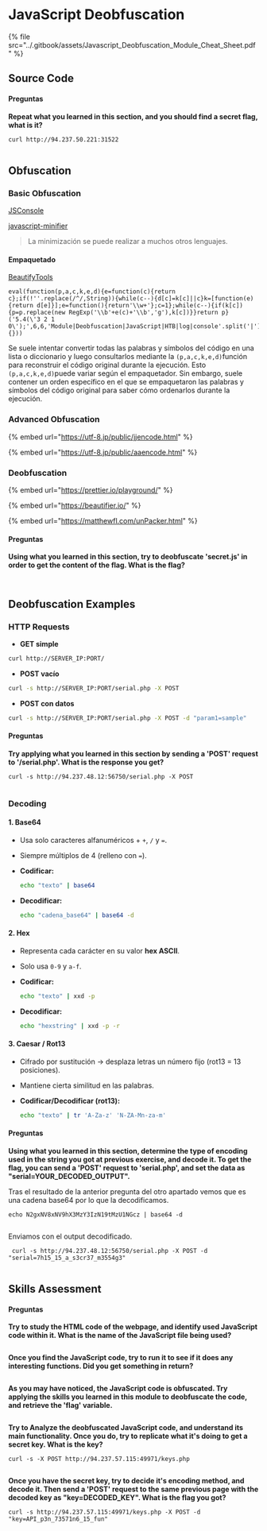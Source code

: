 # JavaScript Deobfuscation

{% file src="../.gitbook/assets/Javascript_Deobfuscation_Module_Cheat_Sheet.pdf" %}

## Source Code

#### Preguntas

**Repeat what you learned in this section, and you should find a secret flag, what is it?**

```
curl http://94.237.50.221:31522
```

<figure><img src="../.gitbook/assets/image.png" alt=""><figcaption></figcaption></figure>

## **Obfuscation**

### Basic Obfuscation

[JSConsole](https://jsconsole.com/)

[javascript-minifier](https://javascript-minifier.com/)

> La minimización se puede realizar a muchos otros lenguajes.

#### Empaquetado

[BeautifyTools](http://beautifytools.com/javascript-obfuscator.php)

```
eval(function(p,a,c,k,e,d){e=function(c){return c};if(!''.replace(/^/,String)){while(c--){d[c]=k[c]||c}k=[function(e){return d[e]}];e=function(){return'\\w+'};c=1};while(c--){if(k[c]){p=p.replace(new RegExp('\\b'+e(c)+'\\b','g'),k[c])}}return p}('5.4(\'3 2 1 0\');',6,6,'Module|Deobfuscation|JavaScript|HTB|log|console'.split('|'),0,{}))
```

Se suele intentar convertir todas las palabras y símbolos del código en una lista o diccionario y luego consultarlos mediante la `(p,a,c,k,e,d)`función para reconstruir el código original durante la ejecución. Esto `(p,a,c,k,e,d)`puede variar según el empaquetador. Sin embargo, suele contener un orden específico en el que se empaquetaron las palabras y símbolos del código original para saber cómo ordenarlos durante la ejecución.

### Advanced Obfuscation

{% embed url="https://utf-8.jp/public/jjencode.html" %}

{% embed url="https://utf-8.jp/public/aaencode.html" %}

### Deobfuscation

{% embed url="https://prettier.io/playground/" %}

{% embed url="https://beautifier.io/" %}

{% embed url="https://matthewfl.com/unPacker.html" %}

#### Preguntas

**Using what you learned in this section, try to deobfuscate 'secret.js' in order to get the content of the flag. What is the flag?**

<figure><img src="../.gitbook/assets/image (1687).png" alt=""><figcaption></figcaption></figure>

<figure><img src="../.gitbook/assets/image (1688).png" alt=""><figcaption></figcaption></figure>

## Deobfuscation Examples

### HTTP Requests

* **GET simple**

```bash
curl http://SERVER_IP:PORT/
```

* **POST vacío**

```bash
curl -s http://SERVER_IP:PORT/serial.php -X POST
```

* **POST con datos**

```bash
curl -s http://SERVER_IP:PORT/serial.php -X POST -d "param1=sample"
```

#### Preguntas

**Try applying what you learned in this section by sending a 'POST' request to '/serial.php'. What is the response you get?**

```
curl -s http://94.237.48.12:56750/serial.php -X POST
```

<figure><img src="../.gitbook/assets/image (1689).png" alt=""><figcaption></figcaption></figure>

### Decoding

#### 1. **Base64**

* Usa solo caracteres alfanuméricos + `+`, `/` y `=`.
* Siempre múltiplos de 4 (relleno con `=`).
*   **Codificar:**

    ```bash
    echo "texto" | base64
    ```
*   **Decodificar:**

    ```bash
    echo "cadena_base64" | base64 -d
    ```

#### 2. **Hex**

* Representa cada carácter en su valor **hex ASCII**.
* Solo usa `0-9` y `a-f`.
*   **Codificar:**

    ```bash
    echo "texto" | xxd -p
    ```
*   **Decodificar:**

    ```bash
    echo "hexstring" | xxd -p -r
    ```

#### 3. **Caesar / Rot13**

* Cifrado por sustitución → desplaza letras un número fijo (rot13 = 13 posiciones).
* Mantiene cierta similitud en las palabras.
*   **Codificar/Decodificar (rot13):**

    ```bash
    echo "texto" | tr 'A-Za-z' 'N-ZA-Mn-za-m'
    ```

#### Preguntas

**Using what you learned in this section, determine the type of encoding used in the string you got at previous exercise, and decode it. To get the flag, you can send a 'POST' request to 'serial.php', and set the data as "serial=YOUR\_DECODED\_OUTPUT".**

Tras el resultado de la anterior pregunta del otro apartado vemos que es una cadena base64 por lo que la decodificamos.

```
echo N2gxNV8xNV9hX3MzY3IzN19tMzU1NGcz | base64 -d
```

<figure><img src="../.gitbook/assets/image (1690).png" alt=""><figcaption></figcaption></figure>

Enviamos con el output decodificado.

```
 curl -s http://94.237.48.12:56750/serial.php -X POST -d "serial=7h15_15_a_s3cr37_m3554g3"
```

<figure><img src="../.gitbook/assets/image (1691).png" alt=""><figcaption></figcaption></figure>

## Skills Assessment

#### Preguntas

**Try to study the HTML code of the webpage, and identify used JavaScript code within it. What is the name of the JavaScript file being used?**

<figure><img src="../.gitbook/assets/image (1692).png" alt=""><figcaption></figcaption></figure>

**Once you find the JavaScript code, try to run it to see if it does any interesting functions. Did you get something in return?**

<figure><img src="../.gitbook/assets/image (1693).png" alt=""><figcaption></figcaption></figure>

**As you may have noticed, the JavaScript code is obfuscated. Try applying the skills you learned in this module to deobfuscate the code, and retrieve the 'flag' variable.**

<figure><img src="../.gitbook/assets/image (1694).png" alt=""><figcaption></figcaption></figure>

**Try to Analyze the deobfuscated JavaScript code, and understand its main functionality. Once you do, try to replicate what it's doing to get a secret key. What is the key?**

```
curl -s -X POST http://94.237.57.115:49971/keys.php
```

<figure><img src="../.gitbook/assets/image (1695).png" alt=""><figcaption></figcaption></figure>

**Once you have the secret key, try to decide it's encoding method, and decode it. Then send a 'POST' request to the same previous page with the decoded key as "key=DECODED\_KEY". What is the flag you got?**

```
curl -s http://94.237.57.115:49971/keys.php -X POST -d "key=API_p3n_73571n6_15_fun"
```

<figure><img src="../.gitbook/assets/image (1696).png" alt=""><figcaption></figcaption></figure>
